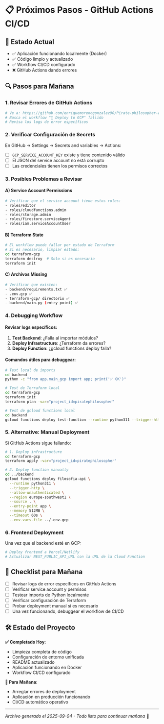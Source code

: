 # 📋 Próximos Pasos - GitHub Actions CI/CD

## 🚨 Estado Actual
- ✅ Aplicación funcionando localmente (Docker)
- ✅ Código limpio y actualizado
- ✅ Workflow CI/CD configurado
- ❌ GitHub Actions dando errores

## 🔍 Pasos para Mañana

### 1. Revisar Errores de GitHub Actions
```bash
# Ve a: https://github.com/enriquemorenogonzalez90/Pirate-philosopher-app/actions
# Busca el workflow "🚀 Deploy to GCP" fallido
# Revisa los logs de error específicos
```

### 2. Verificar Configuración de Secrets
En GitHub → Settings → Secrets and variables → Actions:
- [ ] `GCP_SERVICE_ACCOUNT_KEY` existe y tiene contenido válido
- [ ] El JSON del service account no está corrupto
- [ ] Las credenciales tienen los permisos correctos

### 3. Posibles Problemas a Revisar

#### A) Service Account Permissions
```bash
# Verificar que el service account tiene estos roles:
- roles/editor
- roles/cloudfunctions.admin  
- roles/storage.admin
- roles/firestore.serviceAgent
- roles/iam.serviceAccountUser
```

#### B) Terraform State
```bash
# El workflow puede fallar por estado de Terraform
# Si es necesario, limpiar estado:
cd terraform-gcp
terraform destroy  # Solo si es necesario
terraform init
```

#### C) Archivos Missing
```bash
# Verificar que existen:
- backend/requirements.txt ✅
- .env.gcp ✅  
- terraform-gcp/ directorio ✅
- backend/main.py (entry point) ✅
```

### 4. Debugging Workflow

#### Revisar logs específicos:
1. **Test Backend**: ¿Falla al importar módulos?
2. **Deploy Infrastructure**: ¿Terraform da errores?
3. **Deploy Function**: ¿gcloud functions deploy falla?

#### Comandos útiles para debuggear:
```bash
# Test local de imports
cd backend
python -c "from app.main_gcp import app; print('✅ OK')"

# Test de Terraform local  
cd terraform-gcp
terraform init
terraform plan -var="project_id=piratephilosopher"

# Test de gcloud functions local
cd backend
gcloud functions deploy test-function --runtime python311 --trigger-http
```

### 5. Alternative: Manual Deployment
Si GitHub Actions sigue fallando:

```bash
# 1. Deploy infrastructure
cd terraform-gcp
terraform apply -var="project_id=piratephilosopher"

# 2. Deploy function manually
cd ../backend
gcloud functions deploy filosofia-api \
  --runtime python311 \
  --trigger-http \
  --allow-unauthenticated \
  --region europe-southwest1 \
  --source . \
  --entry-point app \
  --memory 512MB \
  --timeout 60s \
  --env-vars-file ../.env.gcp
```

### 6. Frontend Deployment
Una vez que el backend esté en GCP:

```bash
# Deploy frontend a Vercel/Netlify
# Actualizar NEXT_PUBLIC_API_URL con la URL de la Cloud Function
```

## 📝 Checklist para Mañana

- [ ] Revisar logs de error específicos en GitHub Actions
- [ ] Verificar service account y permisos
- [ ] Testear imports de Python localmente  
- [ ] Verificar configuración de Terraform
- [ ] Probar deployment manual si es necesario
- [ ] Una vez funcionando, debuggear el workflow de CI/CD

## 🛠️ Estado del Proyecto

**✅ Completado Hoy:**
- Limpieza completa de código
- Configuración de entorno unificada
- README actualizado
- Aplicación funcionando en Docker
- Workflow CI/CD configurado

**🔄 Para Mañana:**
- Arreglar errores de deployment
- Aplicación en producción funcionando
- CI/CD automático operativo

---
*Archivo generado el 2025-09-04 - Todo listo para continuar mañana* 🚀